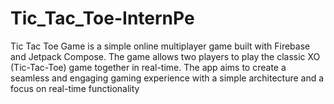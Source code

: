 # Tic_Tac_Toe-InternPe
Tic Tac Toe Game is a simple online multiplayer game built with Firebase and Jetpack Compose. The game allows two players to play the classic XO (Tic-Tac-Toe) game together in real-time. The app aims to create a seamless and engaging gaming experience with a simple architecture and a focus on real-time functionality
